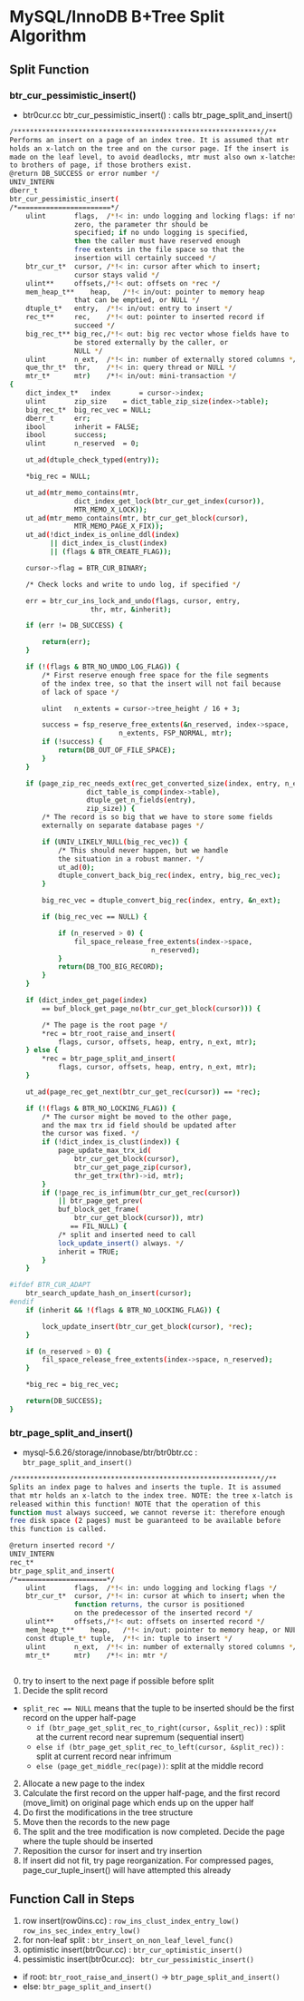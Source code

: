 # MySQL/InnoDB B+Tree Split Algorithm

## Split Function

### btr_cur_pessimistic_insert()
- btr0cur.cc btr_cur_pessimistic_insert() : calls btr_page_split_and_insert()
```bash
/*************************************************************//**
Performs an insert on a page of an index tree. It is assumed that mtr
holds an x-latch on the tree and on the cursor page. If the insert is
made on the leaf level, to avoid deadlocks, mtr must also own x-latches
to brothers of page, if those brothers exist.
@return	DB_SUCCESS or error number */
UNIV_INTERN
dberr_t
btr_cur_pessimistic_insert(
/*=======================*/
	ulint		flags,	/*!< in: undo logging and locking flags: if not
				zero, the parameter thr should be
				specified; if no undo logging is specified,
				then the caller must have reserved enough
				free extents in the file space so that the
				insertion will certainly succeed */
	btr_cur_t*	cursor,	/*!< in: cursor after which to insert;
				cursor stays valid */
	ulint**		offsets,/*!< out: offsets on *rec */
	mem_heap_t**	heap,	/*!< in/out: pointer to memory heap
				that can be emptied, or NULL */
	dtuple_t*	entry,	/*!< in/out: entry to insert */
	rec_t**		rec,	/*!< out: pointer to inserted record if
				succeed */
	big_rec_t**	big_rec,/*!< out: big rec vector whose fields have to
				be stored externally by the caller, or
				NULL */
	ulint		n_ext,	/*!< in: number of externally stored columns */
	que_thr_t*	thr,	/*!< in: query thread or NULL */
	mtr_t*		mtr)	/*!< in/out: mini-transaction */
{
	dict_index_t*	index		= cursor->index;
	ulint		zip_size	= dict_table_zip_size(index->table);
	big_rec_t*	big_rec_vec	= NULL;
	dberr_t		err;
	ibool		inherit = FALSE;
	ibool		success;
	ulint		n_reserved	= 0;

	ut_ad(dtuple_check_typed(entry));

	*big_rec = NULL;

	ut_ad(mtr_memo_contains(mtr,
				dict_index_get_lock(btr_cur_get_index(cursor)),
				MTR_MEMO_X_LOCK));
	ut_ad(mtr_memo_contains(mtr, btr_cur_get_block(cursor),
				MTR_MEMO_PAGE_X_FIX));
	ut_ad(!dict_index_is_online_ddl(index)
	      || dict_index_is_clust(index)
	      || (flags & BTR_CREATE_FLAG));

	cursor->flag = BTR_CUR_BINARY;

	/* Check locks and write to undo log, if specified */

	err = btr_cur_ins_lock_and_undo(flags, cursor, entry,
					thr, mtr, &inherit);

	if (err != DB_SUCCESS) {

		return(err);
	}

	if (!(flags & BTR_NO_UNDO_LOG_FLAG)) {
		/* First reserve enough free space for the file segments
		of the index tree, so that the insert will not fail because
		of lack of space */

		ulint	n_extents = cursor->tree_height / 16 + 3;

		success = fsp_reserve_free_extents(&n_reserved, index->space,
						   n_extents, FSP_NORMAL, mtr);
		if (!success) {
			return(DB_OUT_OF_FILE_SPACE);
		}
	}

	if (page_zip_rec_needs_ext(rec_get_converted_size(index, entry, n_ext),
				   dict_table_is_comp(index->table),
				   dtuple_get_n_fields(entry),
				   zip_size)) {
		/* The record is so big that we have to store some fields
		externally on separate database pages */

		if (UNIV_LIKELY_NULL(big_rec_vec)) {
			/* This should never happen, but we handle
			the situation in a robust manner. */
			ut_ad(0);
			dtuple_convert_back_big_rec(index, entry, big_rec_vec);
		}

		big_rec_vec = dtuple_convert_big_rec(index, entry, &n_ext);

		if (big_rec_vec == NULL) {

			if (n_reserved > 0) {
				fil_space_release_free_extents(index->space,
							       n_reserved);
			}
			return(DB_TOO_BIG_RECORD);
		}
	}

	if (dict_index_get_page(index)
	    == buf_block_get_page_no(btr_cur_get_block(cursor))) {

		/* The page is the root page */
		*rec = btr_root_raise_and_insert(
			flags, cursor, offsets, heap, entry, n_ext, mtr);
	} else {
		*rec = btr_page_split_and_insert(
			flags, cursor, offsets, heap, entry, n_ext, mtr);
	}

	ut_ad(page_rec_get_next(btr_cur_get_rec(cursor)) == *rec);

	if (!(flags & BTR_NO_LOCKING_FLAG)) {
		/* The cursor might be moved to the other page,
		and the max trx id field should be updated after
		the cursor was fixed. */
		if (!dict_index_is_clust(index)) {
			page_update_max_trx_id(
				btr_cur_get_block(cursor),
				btr_cur_get_page_zip(cursor),
				thr_get_trx(thr)->id, mtr);
		}
		if (!page_rec_is_infimum(btr_cur_get_rec(cursor))
		    || btr_page_get_prev(
			buf_block_get_frame(
				btr_cur_get_block(cursor)), mtr)
		       == FIL_NULL) {
			/* split and inserted need to call
			lock_update_insert() always. */
			inherit = TRUE;
		}
	}

#ifdef BTR_CUR_ADAPT
	btr_search_update_hash_on_insert(cursor);
#endif
	if (inherit && !(flags & BTR_NO_LOCKING_FLAG)) {

		lock_update_insert(btr_cur_get_block(cursor), *rec);
	}

	if (n_reserved > 0) {
		fil_space_release_free_extents(index->space, n_reserved);
	}

	*big_rec = big_rec_vec;

	return(DB_SUCCESS);
}
```

### btr_page_split_and_insert()
- mysql-5.6.26/storage/innobase/btr/btr0btr.cc : ``btr_page_split_and_insert()``

```bash
/*************************************************************//**
Splits an index page to halves and inserts the tuple. It is assumed
that mtr holds an x-latch to the index tree. NOTE: the tree x-latch is
released within this function! NOTE that the operation of this
function must always succeed, we cannot reverse it: therefore enough
free disk space (2 pages) must be guaranteed to be available before
this function is called.

@return inserted record */
UNIV_INTERN
rec_t*
btr_page_split_and_insert(
/*======================*/
	ulint		flags,	/*!< in: undo logging and locking flags */
	btr_cur_t*	cursor,	/*!< in: cursor at which to insert; when the
				function returns, the cursor is positioned
				on the predecessor of the inserted record */
	ulint**		offsets,/*!< out: offsets on inserted record */
	mem_heap_t**	heap,	/*!< in/out: pointer to memory heap, or NULL */
	const dtuple_t*	tuple,	/*!< in: tuple to insert */
	ulint		n_ext,	/*!< in: number of externally stored columns */
	mtr_t*		mtr)	/*!< in: mtr */
	
```
0. try to insert to the next page if possible before split
1. Decide the split record
- ``split_rec == NULL`` means that the tuple to be inserted should be the first record on the upper half-page
	-  ``if (btr_page_get_split_rec_to_right(cursor, &split_rec))`` : split at the current record near supremum (sequential insert)
	- ``else if (btr_page_get_split_rec_to_left(cursor, &split_rec))`` : split at current record near infrimum
	- ``else (page_get_middle_rec(page))``: split at the middle record 
2. Allocate a new page to the index
3. Calculate the first record on the upper half-page, and the first record (move_limit) on original page which ends up on the upper half
4. Do first the modifications in the tree structure
5. Move then the records to the new page 
6. The split and the tree modification is now completed. Decide the page where the tuple should be inserted
7. Reposition the cursor for insert and try insertion
8. If insert did not fit, try page reorganization. For compressed pages, page_cur_tuple_insert() will have attempted this already

## Function Call in Steps
1. row insert(row0ins.cc) : ``row_ins_clust_index_entry_low()`` ``row_ins_sec_index_entry_low()`` 
2. for non-leaf split : ``btr_insert_on_non_leaf_level_func()``
3. optimistic insert(btr0cur.cc) : ``btr_cur_optimistic_insert()`` 
4. pessimistic insert(btr0cur.cc): `` btr_cur_pessimistic_insert()``
  - if root: ``btr_root_raise_and_insert()`` -> ``btr_page_split_and_insert()``
  - else: ``btr_page_split_and_insert()``
  
